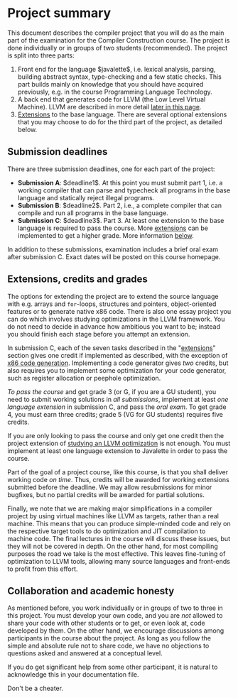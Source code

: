 Project summary
===============
This document describes the compiler project that you will do as the main part
of the examination for the Compiler Construction course. The project is done
individually or in groups of two students (recommended). The project is split
into three parts:

1. Front end for the language \$javalette\$, i.e. lexical analysis, parsing,
   building abstract syntax, type-checking and a few static checks. This part
   builds mainly on knowledge that you should have acquired previously, e.g. in
   the course Programming Language Technology.
2. A back end that generates code for LLVM (the Low Level Virtual Machine). LLVM
   are described in more detail [later in this page](#code_generation).
3. [Extensions](#extensions) to the base language. There are several optional
   extensions that you may choose to do for the third part of the project, as
   detailed below.

Submission deadlines
--------------------

There are three submission deadlines, one for each part of the project:

* **Submission A**: \$deadline1\$. At this point you must submit part 1,
    i.e. a working compiler that can parse and typecheck all programs in the
    base language and statically reject illegal programs.
* **Submission B**: \$deadline2\$. Part 2, i.e., a complete compiler
    that can compile and run all programs in the base language.
* **Submission C**: \$deadline3\$. Part 3. At least one extension to the base
    language is required to pass the course. More [extensions](extensions.md) can be
    implemented to get a higher grade. More information [below](#extensions,-credits-and-grades).

In addition to these submissions, examination includes a brief oral exam after
submission C. Exact dates will be posted on this course homepage.

Extensions, credits and grades
------------------------------

The options for extending the project are to extend the source language with
e.g.  arrays and `for`-loops, structures and pointers, object-oriented features
or to generate native x86 code. There is also one essay project you can do which
involves studying optimizations in the LLVM framework. You do not need to decide
in advance how ambitious you want to be; instead you should finish each stage
before you attempt an extension.

In submission C, each of the seven tasks described in the
"[extensions](extensions.md)" section gives one credit if implemented as
described, with the exception of [x86 code generation](#x86).  Implementing a
code generator gives *two* credits, but also requires you to implement some
optimization for your code generator, such as register allocation or peephole
optimization.

*To pass the course* and get grade 3 (or G, if you are a GU student), you need
to submit working solutions in *all submissions*, implement at least *one
language extension* in submission C, and pass the *oral exam*. To get grade 4,
you must earn three credits; grade 5 (VG for GU students) requires five credits.

If you are only looking to pass the course and only get one credit then the
project extension of [studying an LLVM optimization](#optstudy) is not enough.
You must implement at least one language extension to Javalette in order to pass
the course.

Part of the goal of a project course, like this course, is that you shall
deliver working code *on time*. Thus, credits will be awarded for working
extensions submitted before the deadline. We may allow resubmissions for minor
bugfixes, but no partial credits will be awarded for partial solutions.

Finally, we note that we are making major simplifications in a compiler project
by using virtual machines like LLVM as targets, rather than a real machine. This
means that you can produce simple-minded code and rely on the respective target
tools to do optimization and JIT compilation to machine code.  The final
lectures in the course will discuss these issues, but they will not be covered
in depth. On the other hand, for most compiling purposes the road we take is the
most effective. This leaves fine-tuning of optimization to LLVM tools, allowing
many source languages and front-ends to profit from this effort.

Collaboration and academic honesty
----------------------------------

As mentioned before, you work individually or in groups of two to three in this
project. You must develop your own code, and you are *not* allowed to share your
code with other students or to get, or even look at, code developed by them. On
the other hand, we encourage discussions among participants in the course about
the project. As long as you follow the simple and absolute rule not to share
code, we have no objections to questions asked and answered at a conceptual
level.

If you do get significant help from some other participant, it is natural to
acknowledge this in your documentation file.

Don't be a cheater.
